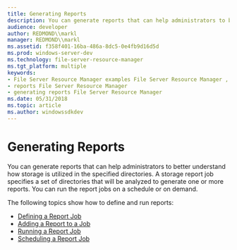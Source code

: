 ```yaml
---
title: Generating Reports
description: You can generate reports that can help administrators to better understand how storage is utilized in the specified directories.
audience: developer
author: REDMOND\\markl
manager: REDMOND\\markl
ms.assetid: f358f401-16ba-486a-8dc5-0e4fb9d16d5d
ms.prod: windows-server-dev
ms.technology: file-server-resource-manager
ms.tgt_platform: multiple
keywords:
- File Server Resource Manager examples File Server Resource Manager , generating reports
- reports File Server Resource Manager
- generating reports File Server Resource Manager
ms.date: 05/31/2018
ms.topic: article
ms.author: windowssdkdev
---
```


# Generating Reports

You can generate reports that can help administrators to better understand how storage is utilized in the specified directories. A storage report job specifies a set of directories that will be analyzed to generate one or more reports. You can run the report jobs on a schedule or on demand.

The following topics show how to define and run reports:

-   [Defining a Report Job](defining-a-report-job.md)
-   [Adding a Report to a Job](adding-a-report-to-a-job.md)
-   [Running a Report Job](running-a-report-job.md)
-   [Scheduling a Report Job](scheduling-a-report-job.md)

 

 




